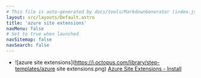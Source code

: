 ```yaml
---
# This file is auto-generated by docs/tools/MarkdownGenerator (index.js)
layout: src/layouts/Default.astro
title: 'azure site extensions'
navMenu: false
# Set to true when launched
navSitemap: false
navSearch: false
---
```


<ul>

<li>

![azure site extensions](https://i.octopus.com/library/step-templates/azure site extensions.png) [Azure Site Extensions - Install](/integrations/azure-site-extensions/azure-site-extensions-install)

</li>
        
</ul>
